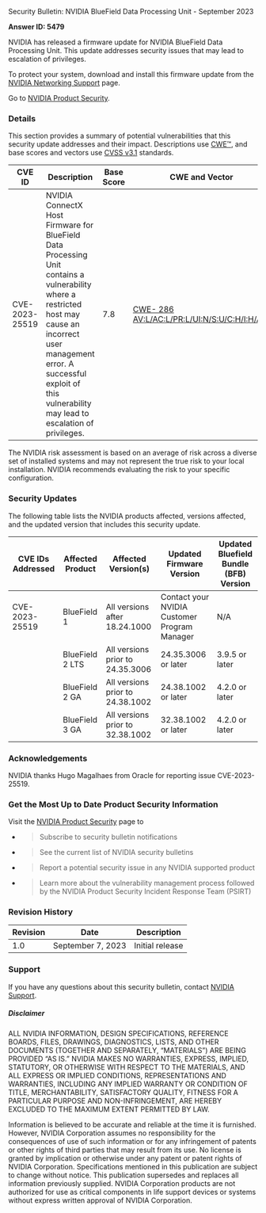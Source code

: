 Security Bulletin: NVIDIA BlueField Data Processing Unit - September 2023

**Answer ID: 5479**

NVIDIA has released a firmware update for NVIDIA BlueField Data Processing Unit. This update addresses security issues that may lead to escalation of privileges.

To protect your system, download and install this firmware update from the [<span class="underline">NVIDIA Networking Support</span>](https://network.nvidia.com/support/firmware/firmware-downloads/) page.

Go to [<span class="underline">NVIDIA Product Security</span>](https://www.nvidia.com/security/).

### Details

This section provides a summary of potential vulnerabilities that this security update addresses and their impact. Descriptions use [<span class="underline">CWE™</span>](https://cwe.mitre.org/), and base scores and vectors use [<span class="underline">CVSS v3.1</span>](https://www.first.org/cvss/specification-document) standards.

<table>
<thead>
<tr class="header">
<th><strong>CVE ID</strong></th>
<th><strong>Description</strong></th>
<th><strong>Base Score</strong></th>
<th><strong>CWE and Vector</strong></th>
</tr>
</thead>
<tbody>
<tr class="odd">
<td>CVE-2023-25519</td>
<td>NVIDIA ConnectX Host Firmware for BlueField Data Processing Unit contains a vulnerability where a restricted host may cause an incorrect user management error. A successful exploit of this vulnerability may lead to escalation of privileges.</td>
<td>7.8</td>
<td><a href="https://cwe.mitre.org/data/definitions/286.html"><span class="underline">CWE- 286</span></a><br />
<a href="https://nvd.nist.gov/vuln-metrics/cvss/v3-calculator?vector=AV:L/AC:L/PR:L/UI:N/S:U/C:H/I:H/A:H"><span class="underline">AV:L/AC:L/PR:L/UI:N/S:U/C:H/I:H/A:H</span></a></td>
</tr>
</tbody>
</table>

The NVIDIA risk assessment is based on an average of risk across a diverse set of installed systems and may not represent the true risk to your local installation. NVIDIA recommends evaluating the risk to your specific configuration.

### Security Updates

The following table lists the NVIDIA products affected, versions affected, and the updated version that includes this security update.

| **CVE IDs Addressed** | **Affected Product** | **Affected Version(s)**          | **Updated Firmware Version**                 | **Updated Bluefield Bundle (BFB) Version** |
| --------------------- | -------------------- | -------------------------------- | -------------------------------------------- | ------------------------------------------ |
| CVE-2023-25519        | BlueField 1          | All versions after 18.24.1000    | Contact your NVIDIA Customer Program Manager | N/A                                        |
|                       | BlueField 2 LTS      | All versions prior to 24.35.3006 | 24.35.3006 or later                          | 3.9.5 or later                             |
|                       | BlueField 2 GA       | All versions prior to 24.38.1002 | 24.38.1002 or later                          | 4.2.0 or later                             |
|                       | BlueField 3 GA       | All versions prior to 32.38.1002 | 32.38.1002 or later                          | 4.2.0 or later                             |

### Acknowledgements

NVIDIA thanks Hugo Magalhaes from Oracle for reporting issue CVE-2023-25519.

### Get the Most Up to Date Product Security Information

Visit the [<span class="underline">NVIDIA Product Security</span>](https://www.nvidia.com/security) page to

  - > Subscribe to security bulletin notifications

  - > See the current list of NVIDIA security bulletins

  - > Report a potential security issue in any NVIDIA supported product

  - > Learn more about the vulnerability management process followed by the NVIDIA Product Security Incident Response Team (PSIRT)

### Revision History

| **Revision** | **Date**          | **Description** |
| ------------ | ----------------- | --------------- |
| 1.0          | September 7, 2023 | Initial release |

### Support

If you have any questions about this security bulletin, contact [<span class="underline">NVIDIA Support</span>](https://www.nvidia.com/object/support.html).

##### **Disclaimer**

ALL NVIDIA INFORMATION, DESIGN SPECIFICATIONS, REFERENCE BOARDS, FILES, DRAWINGS, DIAGNOSTICS, LISTS, AND OTHER DOCUMENTS (TOGETHER AND SEPARATELY, “MATERIALS”) ARE BEING PROVIDED “AS IS.” NVIDIA MAKES NO WARRANTIES, EXPRESS, IMPLIED, STATUTORY, OR OTHERWISE WITH RESPECT TO THE MATERIALS, AND ALL EXPRESS OR IMPLIED CONDITIONS, REPRESENTATIONS AND WARRANTIES, INCLUDING ANY IMPLIED WARRANTY OR CONDITION OF TITLE, MERCHANTABILITY, SATISFACTORY QUALITY, FITNESS FOR A PARTICULAR PURPOSE AND NON-INFRINGEMENT, ARE HEREBY EXCLUDED TO THE MAXIMUM EXTENT PERMITTED BY LAW.

Information is believed to be accurate and reliable at the time it is furnished. However, NVIDIA Corporation assumes no responsibility for the consequences of use of such information or for any infringement of patents or other rights of third parties that may result from its use. No license is granted by implication or otherwise under any patent or patent rights of NVIDIA Corporation. Specifications mentioned in this publication are subject to change without notice. This publication supersedes and replaces all information previously supplied. NVIDIA Corporation products are not authorized for use as critical components in life support devices or systems without express written approval of NVIDIA Corporation.
